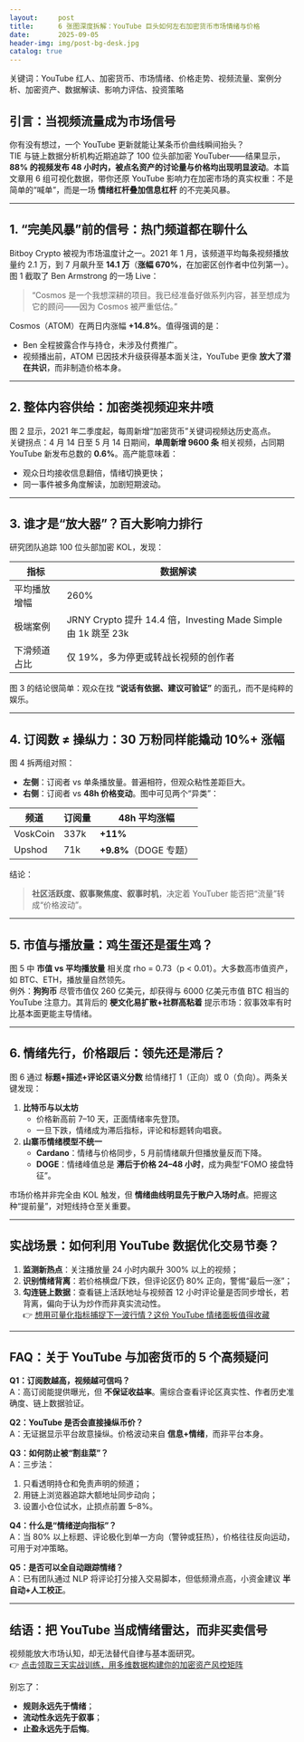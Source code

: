 ```yaml
---
layout:     post
title:      6 张图深度拆解：YouTube 巨头如何左右加密货币市场情绪与价格
date:       2025-09-05
header-img: img/post-bg-desk.jpg
catalog: true
---
```


关键词：YouTube 红人、加密货币、市场情绪、价格走势、视频流量、案例分析、加密资产、数据解读、影响力评估、投资策略

## 引言：当视频流量成为市场信号

你有没有想过，一个 YouTube 更新就能让某条币价曲线瞬间抬头？  
TIE 与链上数据分析机构近期追踪了 100 位头部加密 YouTuber——结果显示，**88% 的视频发布 48 小时内，被点名资产的讨论量与价格均出现明显波动**。本篇文章用 6 组可视化数据，带你还原 YouTube 影响力在加密市场的真实权重：不是简单的“喊单”，而是一场 **情绪杠杆叠加信息杠杆** 的不完美风暴。

---

## 1. “完美风暴”前的信号：热门频道都在聊什么

Bitboy Crypto 被视为市场温度计之一。2021 年 1 月，该频道平均每条视频播放量约 2.1 万，到 7 月飙升至 **14.1 万**（**涨幅 670%**，在加密区创作者中位列第一）。图 1 截取了 Ben Armstrong 的一场 Live：

> “Cosmos 是一个我想深耕的项目。我已经准备好做系列内容，甚至想成为它的顾问——因为 Cosmos 被严重低估。”

Cosmos（ATOM）在两日内涨幅 **+14.8%**。值得强调的是：  
- Ben 全程披露合作与持仓，未涉及付费推广。  
- 视频播出前，ATOM 已因技术升级获得基本面关注，YouTube 更像 **放大了潜在共识**，而非制造价格本身。

---

## 2. 整体内容供给：加密类视频迎来井喷

图 2 显示，2021 年二季度起，每周新增“加密货币”关键词视频达历史高点。  
关键拐点：4 月 14 日至 5 月 14 日期间，**单周新增 9600 条** 相关视频，占同期 YouTube 新发布总数的 **0.6%**。高产能意味着：  
- 观众日均接收信息翻倍，情绪切换更快；  
- 同一事件被多角度解读，加剧短期波动。  

---

## 3. 谁才是“放大器”？百大影响力排行

研究团队追踪 100 位头部加密 KOL，发现：

| 指标 | 数据解读 |
|---|---|
| 平均播放增幅 | 260% |
| 极端案例 | JRNY Crypto 提升 14.4 倍，Investing Made Simple 由 1k 跳至 23k |
| 下滑频道占比 | 仅 19%，多为停更或转战长视频的创作者 |

图 3 的结论很简单：观众在找 **“说话有依据、建议可验证”** 的面孔，而不是纯粹的娱乐。

---

## 4. 订阅数 ≠ 操纵力：30 万粉同样能撬动 10%+ 涨幅

图 4 拆两组对照：

- **左侧**：订阅者 vs 单条播放量。普遍相符，但观众粘性差距巨大。  
- **右侧**：订阅者 vs **48h 价格变动**。图中可见两个“异类”：

| 频道 | 订阅量 | 48h 平均涨幅 |
|---|---|---|
| VoskCoin | 337k | **+11%** |
| Upshod | 71k | **+9.8%**（DOGE 专题） |  

结论：  
> **社区活跃度、叙事聚焦度、叙事时机**，决定着 YouTuber 能否把“流量”转成“价格波动”。

---

## 5. 市值与播放量：鸡生蛋还是蛋生鸡？

图 5 中 **市值 vs 平均播放量** 相关度 rho = 0.73（p < 0.01）。大多数高市值资产，如 BTC、ETH，播放量自然领先。  
例外：**狗狗币** 尽管市值仅 260 亿美元，却获得与 6000 亿美元市值 BTC 相当的 YouTube 注意力。其背后的 **梗文化易扩散+社群高粘着** 提示市场：叙事效率有时比基本面更能主导情绪。

---

## 6. 情绪先行，价格跟后：领先还是滞后？

图 6 通过 **标题+描述+评论区语义分数** 给情绪打 1（正向）或 0（负向）。两条关键发现：

1. **比特币与以太坊**  
   - 价格新高前 7–10 天，正面情绪率先登顶。  
   - 一旦下跌，情绪成为滞后指标，评论和标题转向唱衰。  
2. **山寨币情绪模型不统一**  
   - **Cardano**：情绪与价格同步，5 月前情绪飙升但播放量反而下降。  
   - **DOGE**：情绪峰值总是 **滞后于价格 24–48 小时**，成为典型“FOMO 接盘特征”。

市场价格并非完全由 KOL 触发，但 **情绪曲线明显先于散户入场时点**。把握这种“提前量”，对短线持仓至关重要。

---

## 实战场景：如何利用 YouTube 数据优化交易节奏？

1. **监测新热点**：关注播放量 24 小时内飙升 300% 以上的视频；  
2. **识别情绪背离**：若价格横盘/下跌，但评论区仍 80% 正向，警惕“最后一涨”；  
3. **勾连链上数据**：查看链上活跃地址与视频首 12 小时评论量是否同步增长，若背离，偏向于认为炒作而非真实流动性。  
👉 [想用可量化指标捕捉下一波行情？这份 YouTube 情绪面板值得收藏](https://okxdog.com/)

---

## FAQ：关于 YouTube 与加密货币的 5 个高频疑问

**Q1：订阅数越高，视频越可信吗？**  
A：高订阅能提供曝光，但 **不保证收益率**。需综合查看评论区真实性、作者历史准确度、链上数据验证。

**Q2：YouTube 是否会直接操纵币价？**  
A：无证据显示平台故意操纵。价格波动来自 **信息+情绪**，而非平台本身。

**Q3：如何防止被“割韭菜”？**  
A：三步法：  
1) 只看透明持仓和免责声明的频道；  
2) 用链上浏览器追踪大额地址同步动向；  
3) 设置小仓位试水，止损点前置 5–8%。  

**Q4：什么是“情绪逆向指标”？**  
A：当 80% 以上标题、评论极化到单一方向（警钟或狂热），价格往往反向运动，可用于对冲策略。

**Q5：是否可以全自动跟踪情绪？**  
A：已有团队通过 NLP 将评论打分接入交易脚本，但低频滑点高，小资金建议 **半自动+人工校正**。

---

## 结语：把 YouTube 当成情绪雷达，而非买卖信号

视频能放大市场认知，却无法替代自律与基本面研究。  
👉 [点击领取三天实战训练，用多维数据构建你的加密资产风控矩阵](https://okxdog.com/)  

别忘了：  
- **规则永远先于情绪**；  
- **流动性永远先于叙事**；  
- **止盈永远先于后悔**。